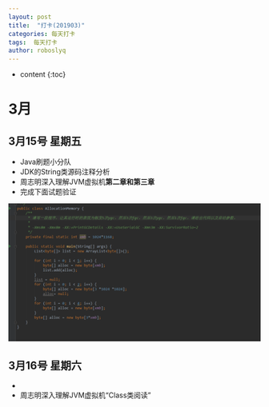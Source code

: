 ```yaml
---
layout: post
title:  "打卡(201903)"
categories: 每天打卡
tags:  每天打卡
author: roboslyq
---
```

* content
{:toc}
# 3月

## 3月15号 星期五

- Java刷题小分队
- JDK的String类源码注释分析
- 周志明深入理解JVM虚拟机**第二章和第三章**
- 完成下面试题验证

![](..\images\dailywork\mar2019\gc.jpg)

## 3月16号 星期六

- 
- 周志明深入理解JVM虚拟机“Class类阅读”
